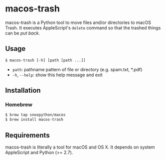 # macos-trash

macos-trash is a Python tool to move files and/or directories to macOS Trash.
It executes AppleScript's `delete` command so that the trashed things can be *put back*.

## Usage

`$ macos-trash [-h] [path [path ...]]`

+ `path`: pathname pattern of file or directory (e.g. spam.txt, *.pdf)
+ `-h`, `--help`: show this help message and exit

## Installation

### Homebrew

```bash
$ brew tap snoopython/macos
$ brew install macos-trash
```

## Requirements

macos-trash is literally a tool for macOS and OS X.
It depends on system AppleScript and Python (>= 2.7).
